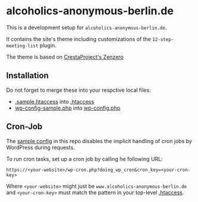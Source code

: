 # alcoholics-anonymous-berlin.de

This is a development setup for `alcoholics-anonymous-berlin.de`.

It contains the site's theme including customizations of the `12-step-meeting-list` plugin.

The theme is based on [CrestaProject's Zenzero](./wp-content/themes/zenzero/readme.txt)

## Installation

Do not forget to merge these into your respctive local files:

* [.sample.htaccess](./.sample.htaccess) into [.htaccess](./.htaccess)
* [wp-config-sample.php](./wp-config-sample.php) into [wp-config.php](./wp-config.php)

## Cron-Job

The [sample config](./wp-config-sample.php) in this repo disables the implicit handling of cron jobs by WordPress during requests.

To run cron tasks, set up a cron job by calling he following URL:

```
https://<your-website>/wp-cron.php?doing_wp_cron&cron_key=<your-cron-key>
```

Where `<your-website>` might just be `www.alcoholics-anonymous-berlin.de` and `<your-cron-key>` must match the pattern in your top-level [.htaccess](./.htaccess).
